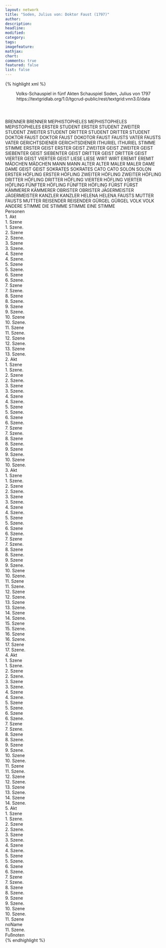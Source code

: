 ```yaml
---
layout: network
title: "Soden, Julius von: Doktor Faust (1797)"
author:
description:
headline:
modified:
category:
tags:
imagefeature:
mathjax:
chart:
comments: true
featured: false
list: false
---
```

{% highlight xml %}
<?xml-model href="https://raw.githubusercontent.com/DLiNa/project/master/rules/lina.rnc"?><?xml-model href="https://raw.githubusercontent.com/DLiNa/project/master/rules/lina.sch"?>
<play xmlns="http://lina.digital">
  <header>
    <title>Doktor Faust</title>
    <subtitle>Volks-Schauspiel in fünf Akten</subtitle>
    <genretitle>Schauspiel</genretitle>
    <author>Soden, Julius von</author>
    <date type="print" when="1797">1797</date>
    <date type="premiere"/>
    <date type="written"/>
    <source>https://textgridlab.org/1.0/tgcrud-public/rest/textgrid:vnn3.0/data</source>
  </header>
  <personae>
    <character>
      <name>BRENNER</name>
      <alias xml:id="brenner">
        <name>BRENNER</name>
      </alias>
    </character>
    <character>
      <name>MEPHISTOPHELES</name>
      <alias xml:id="mephistopheles">
        <name>MEPHISTOPHELES</name>
      </alias>
		<alias xml:id="mepistopheles">
		    <name>MEPISTOPHELES</name>
		</alias>
    </character>
    <character>
      <name>ERSTER STUDENT</name>
      <alias xml:id="erster_student">
        <name>ERSTER STUDENT</name>
      </alias>
    </character>
    <character>
      <name>ZWEITER STUDENT</name>
      <alias xml:id="zweiter_student">
        <name>ZWEITER STUDENT</name>
      </alias>
    </character>
    <character>
      <name>DRITTER STUDENT</name>
      <alias xml:id="dritter_student">
        <name>DRITTER STUDENT</name>
      </alias>
    </character>
    <character>
      <name>DOKTOR FAUST</name>
      <alias xml:id="doktor_faust">
        <name>DOKTOR FAUST</name>
      </alias>
      <alias xml:id="dokotor_faust">
        <name>DOKOTOR FAUST</name>
      </alias>
    </character>
    <character>
      <name>FAUSTS VATER</name>
      <alias xml:id="fausts_vater">
        <name>FAUSTS VATER</name>
      </alias>
    </character>
    <character>
      <name>GERICHTSDIENER</name>
      <alias xml:id="gerichtsdiener">
        <name>GERICHTSDIENER</name>
      </alias>
    </character>
    <character>
      <name>ITHURIEL</name>
      <alias xml:id="ithuriel">
        <name>ITHURIEL</name>
      </alias>
    </character>
    <character>
      <name>STIMME</name>
      <alias xml:id="stimme">
        <name>STIMME</name>
      </alias>
    </character>
    <character>
      <name>ERSTER GEIST</name>
      <alias xml:id="erster_geist">
        <name>ERSTER GEIST</name>
      </alias>
    </character>
    <character>
      <name>ZWEITER GEIST</name>
      <alias xml:id="zweiter_geist">
        <name>ZWEITER GEIST</name>
      </alias>
    </character>
    <character>
      <name>SIEBENTER GEIST</name>
      <alias xml:id="siebenter_geist">
        <name>SIEBENTER GEIST</name>
      </alias>
    </character>
    <character>
      <name>DRITTER GEIST</name>
      <alias xml:id="dritter_geist">
        <name>DRITTER GEIST</name>
      </alias>
    </character>
    <character>
      <name>VIERTER GEIST</name>
      <alias xml:id="vierter_geist">
        <name>VIERTER GEIST</name>
      </alias>
    </character>
    <character>
      <name>LIESE</name>
      <alias xml:id="liese">
        <name>LIESE</name>
      </alias>
    </character>
    <character>
      <name>WIRT</name>
      <alias xml:id="wirt">
        <name>WIRT</name>
      </alias>
    </character>
    <character>
      <name>EREMIT</name>
      <alias xml:id="eremit">
        <name>EREMIT</name>
      </alias>
    </character>
    <character>
      <name>MÄDCHEN</name>
      <alias xml:id="mädchen">
        <name>MÄDCHEN</name>
      </alias>
    </character>
    <character>
      <name>MANN</name>
      <alias xml:id="mann">
        <name>MANN</name>
      </alias>
    </character>
    <character>
      <name>ALTER</name>
      <alias xml:id="alter">
        <name>ALTER</name>
      </alias>
    </character>
    <character>
      <name>MALER</name>
      <alias xml:id="maler">
        <name>MALER</name>
      </alias>
    </character>
    <character>
      <name>DAME</name>
      <alias xml:id="dame">
        <name>DAME</name>
      </alias>
    </character>
    <character>
      <name>GEIST</name>
      <alias xml:id="geist">
        <name>GEIST</name>
      </alias>
    </character>
    <character>
      <name>SOKRATES</name>
      <alias xml:id="sokrates">
        <name>SOKRATES</name>
      </alias>
    </character>
    <character>
      <name>CATO</name>
      <alias xml:id="cato">
        <name>CATO</name>
      </alias>
    </character>
    <character>
      <name>SOLON</name>
      <alias xml:id="solon">
        <name>SOLON</name>
      </alias>
    </character>
    <character>
      <name>ERSTER HÖFLING</name>
      <alias xml:id="erster_höfling">
        <name>ERSTER HÖFLING</name>
      </alias>
    </character>
    <character>
      <name>ZWEITER HÖFLING</name>
      <alias xml:id="zweiter_höfling">
        <name>ZWEITER HÖFLING</name>
      </alias>
    </character>
    <character>
      <name>DRITTER HÖFLING</name>
      <alias xml:id="dritter_höfling">
        <name>DRITTER HÖFLING</name>
      </alias>
    </character>
    <character>
      <name>VIERTER HÖFLING</name>
      <alias xml:id="vierter_höfling">
        <name>VIERTER HÖFLING</name>
      </alias>
    </character>
    <character>
      <name>FÜNFTER HÖFLING</name>
      <alias xml:id="fünfter_höfling">
        <name>FÜNFTER HÖFLING</name>
      </alias>
    </character>
    <character>
      <name>FÜRST</name>
      <alias xml:id="fürst">
        <name>FÜRST</name>
      </alias>
    </character>
    <character>
      <name>KÄMMERER</name>
      <alias xml:id="kämmerer">
        <name>KÄMMERER</name>
      </alias>
    </character>
    <character>
      <name>OBRISTER</name>
      <alias xml:id="obrister">
        <name>OBRISTER</name>
      </alias>
    </character>
    <character>
      <name>JÄGERMEISTER</name>
      <alias xml:id="jägermeister">
        <name>JÄGERMEISTER</name>
      </alias>
    </character>
    <character>
      <name>KANZLER</name>
      <alias xml:id="kanzler">
        <name>KANZLER</name>
      </alias>
    </character>
    <character>
      <name>HELENA</name>
      <alias xml:id="helena">
        <name>HELENA</name>
      </alias>
    </character>
    <character>
      <name>FAUSTS MUTTER</name>
      <alias xml:id="fausts_mutter">
        <name>FAUSTS MUTTER</name>
      </alias>
    </character>
    <character>
      <name>REISENDER</name>
      <alias xml:id="reisender">
        <name>REISENDER</name>
      </alias>
    </character>
    <character>
      <name>GÜRGEL</name>
      <alias xml:id="gürgel">
        <name>GÜRGEL</name>
      </alias>
    </character>
    <character>
      <name>VOLK</name>
      <alias xml:id="volk">
        <name>VOLK</name>
      </alias>
      <alias xml:id="andere_stimme">
        <name>ANDERE STIMME</name>
      </alias>
      <alias xml:id="die_stimme">
        <name>DIE STIMME</name>
      </alias>
      <alias xml:id="stimme_9">
        <name>STIMME</name>
      </alias>
      <alias xml:id="eine_stimme">
        <name>EINE STIMME</name>
      </alias>
    </character>
  </personae>
  <text>
    <div>
      <head>Personen</head>
    </div>
    <div>
      <head>1. Akt</head>
      <div>
        <head>1. Szene</head>
        <div>
          <head>1. Szene.</head>
          <sp who="#brenner">
            <amount n="1" unit="speech_acts"/>
            <amount n="65" unit="words"/>
            <amount n="380" unit="chars"/>
          </sp>
        </div>
      </div>
      <div>
        <head>2. Szene</head>
        <div>
          <head>2. Szene.</head>
          <sp who="#brenner">
            <amount n="16" unit="speech_acts"/>
            <amount n="183" unit="words"/>
            <amount n="13" unit="lines"/>
            <amount n="960" unit="chars"/>
          </sp>
          <sp who="#mephistopheles">
            <amount n="15" unit="speech_acts"/>
            <amount n="117" unit="words"/>
            <amount n="12" unit="lines"/>
            <amount n="682" unit="chars"/>
          </sp>
        </div>
      </div>
      <div>
        <head>3. Szene</head>
        <div>
          <head>3. Szene.</head>
          <sp who="#erster_student">
            <amount n="9" unit="speech_acts"/>
            <amount n="62" unit="words"/>
            <amount n="10" unit="lines"/>
            <amount n="350" unit="chars"/>
          </sp>
          <sp who="#zweiter_student #dritter_student">
            <amount n="1" unit="speech_acts"/>
            <amount n="3" unit="words"/>
            <amount n="1" unit="lines"/>
            <amount n="24" unit="chars"/>
          </sp>
          <sp who="#brenner">
            <amount n="11" unit="speech_acts"/>
            <amount n="133" unit="words"/>
            <amount n="7" unit="lines"/>
            <amount n="716" unit="chars"/>
          </sp>
          <sp who="#zweiter_student">
            <amount n="5" unit="speech_acts"/>
            <amount n="52" unit="words"/>
            <amount n="5" unit="lines"/>
            <amount n="290" unit="chars"/>
          </sp>
          <sp who="#dritter_student">
            <amount n="2" unit="speech_acts"/>
            <amount n="11" unit="words"/>
            <amount n="2" unit="lines"/>
            <amount n="51" unit="chars"/>
          </sp>
          <sp who="#erster_student #zweiter_student #dritter_student">
            <amount n="2" unit="speech_acts"/>
            <amount n="7" unit="words"/>
            <amount n="2" unit="lines"/>
            <amount n="22" unit="chars"/>
          </sp>
        </div>
      </div>
      <div>
        <head>4. Szene</head>
        <div>
          <head>4. Szene.</head>
          <sp who="#doktor_faust">
            <amount n="23" unit="speech_acts"/>
            <amount n="839" unit="words"/>
            <amount n="8" unit="lines"/>
            <amount n="4698" unit="chars"/>
          </sp>
          <sp who="#erster_student #zweiter_student #dritter_student">
            <amount n="7" unit="speech_acts"/>
            <amount n="22" unit="words"/>
            <amount n="7" unit="lines"/>
            <amount n="149" unit="chars"/>
          </sp>
          <sp who="#brenner">
            <amount n="2" unit="speech_acts"/>
            <amount n="6" unit="words"/>
            <amount n="2" unit="lines"/>
            <amount n="30" unit="chars"/>
          </sp>
          <sp who="#erster_student">
            <amount n="9" unit="speech_acts"/>
            <amount n="56" unit="words"/>
            <amount n="9" unit="lines"/>
            <amount n="318" unit="chars"/>
          </sp>
          <sp who="#zweiter_student #dritter_student">
            <amount n="1" unit="speech_acts"/>
            <amount n="4" unit="words"/>
            <amount n="1" unit="lines"/>
            <amount n="22" unit="chars"/>
          </sp>
          <sp who="#zweiter_student">
            <amount n="4" unit="speech_acts"/>
            <amount n="39" unit="words"/>
            <amount n="5" unit="lines"/>
            <amount n="223" unit="chars"/>
          </sp>
        </div>
      </div>
      <div>
        <head>5. Szene</head>
        <div>
          <head>5. Szene.</head>
          <sp who="#brenner">
            <amount n="11" unit="speech_acts"/>
            <amount n="99" unit="words"/>
            <amount n="10" unit="lines"/>
            <amount n="488" unit="chars"/>
          </sp>
          <sp who="#doktor_faust">
            <amount n="11" unit="speech_acts"/>
            <amount n="326" unit="words"/>
            <amount n="3" unit="lines"/>
            <amount n="1856" unit="chars"/>
          </sp>
        </div>
      </div>
      <div>
        <head>6. Szene</head>
        <div>
          <head>6. Szene.</head>
          <sp who="#fausts_vater">
            <amount n="22" unit="speech_acts"/>
            <amount n="461" unit="words"/>
            <amount n="13" unit="lines"/>
            <amount n="2540" unit="chars"/>
          </sp>
          <sp who="#doktor_faust">
            <amount n="21" unit="speech_acts"/>
            <amount n="86" unit="words"/>
            <amount n="21" unit="lines"/>
            <amount n="516" unit="chars"/>
          </sp>
        </div>
      </div>
      <div>
        <head>7. Szene</head>
        <div>
          <head>7. Szene.</head>
          <sp who="#doktor_faust">
            <amount n="11" unit="speech_acts"/>
            <amount n="133" unit="words"/>
            <amount n="8" unit="lines"/>
            <amount n="758" unit="chars"/>
          </sp>
          <sp who="#gerichtsdiener">
            <amount n="5" unit="speech_acts"/>
            <amount n="26" unit="words"/>
            <amount n="5" unit="lines"/>
            <amount n="139" unit="chars"/>
          </sp>
          <sp who="#fausts_vater">
            <amount n="6" unit="speech_acts"/>
            <amount n="59" unit="words"/>
            <amount n="5" unit="lines"/>
            <amount n="308" unit="chars"/>
          </sp>
        </div>
      </div>
      <div>
        <head>8. Szene</head>
        <div>
          <head>8. Szene.</head>
          <sp who="#brenner">
            <amount n="1" unit="speech_acts"/>
            <amount n="51" unit="words"/>
            <amount n="303" unit="chars"/>
          </sp>
        </div>
      </div>
      <div>
        <head>9. Szene</head>
        <div>
          <head>9. Szene.</head>
          <sp who="#gerichtsdiener">
            <amount n="1" unit="speech_acts"/>
            <amount n="5" unit="words"/>
            <amount n="1" unit="lines"/>
            <amount n="26" unit="chars"/>
          </sp>
        </div>
      </div>
      <div>
        <head>10. Szene</head>
        <div>
          <head>10. Szene.</head>
          <sp who="#doktor_faust">
            <amount n="1" unit="speech_acts"/>
            <amount n="150" unit="words"/>
            <amount n="880" unit="chars"/>
          </sp>
        </div>
      </div>
      <div>
        <head>11. Szene</head>
        <div>
          <head>11. Szene.</head>
          <sp who="#doktor_faust">
            <amount n="18" unit="speech_acts"/>
            <amount n="152" unit="words"/>
            <amount n="17" unit="lines"/>
            <amount n="820" unit="chars"/>
          </sp>
          <sp who="#brenner">
            <amount n="18" unit="speech_acts"/>
            <amount n="408" unit="words"/>
            <amount n="10" unit="lines"/>
            <amount n="2357" unit="chars"/>
          </sp>
        </div>
      </div>
      <div>
        <head>12. Szene</head>
        <div>
          <head>12. Szene.</head>
          <sp who="#doktor_faust">
            <amount n="2" unit="speech_acts"/>
            <amount n="117" unit="words"/>
            <amount n="1" unit="lines"/>
            <amount n="680" unit="chars"/>
          </sp>
        </div>
      </div>
      <div>
        <head>13. Szene</head>
        <div>
          <head>13. Szene.</head>
          <sp who="#doktor_faust">
            <amount n="20" unit="speech_acts"/>
            <amount n="301" unit="words"/>
            <amount n="16" unit="lines"/>
            <amount n="1795" unit="chars"/>
          </sp>
          <sp who="#ithuriel">
            <amount n="19" unit="speech_acts"/>
            <amount n="292" unit="words"/>
            <amount n="13" unit="lines"/>
            <amount n="1784" unit="chars"/>
          </sp>
        </div>
      </div>
    </div>
    <div>
      <head>2. Akt</head>
      <div>
        <head>1. Szene</head>
        <div>
          <head>1. Szene.</head>
          <sp who="#mephistopheles">
            <amount n="28" unit="speech_acts"/>
            <amount n="380" unit="words"/>
            <amount n="19" unit="lines"/>
            <amount n="2205" unit="chars"/>
          </sp>
          <sp who="#ithuriel">
            <amount n="28" unit="speech_acts"/>
            <amount n="448" unit="words"/>
            <amount n="21" unit="lines"/>
            <amount n="2656" unit="chars"/>
          </sp>
        </div>
      </div>
      <div>
        <head>2. Szene</head>
        <div>
          <head>2. Szene.</head>
          <sp who="#ithuriel">
            <amount n="1" unit="speech_acts"/>
            <amount n="27" unit="words"/>
            <amount n="175" unit="chars"/>
          </sp>
        </div>
      </div>
      <div>
        <head>3. Szene</head>
        <div>
          <head>3. Szene.</head>
          <sp who="#doktor_faust">
            <amount n="1" unit="speech_acts"/>
            <amount n="194" unit="words"/>
            <amount n="1116" unit="chars"/>
          </sp>
        </div>
      </div>
      <div>
        <head>4. Szene</head>
        <div>
          <head>4. Szene.</head>
          <sp who="#brenner">
            <amount n="22" unit="speech_acts"/>
            <amount n="289" unit="words"/>
            <amount n="18" unit="lines"/>
            <amount n="1724" unit="chars"/>
          </sp>
          <sp who="#doktor_faust">
            <amount n="21" unit="speech_acts"/>
            <amount n="449" unit="words"/>
            <amount n="13" unit="lines"/>
            <amount n="2563" unit="chars"/>
          </sp>
        </div>
      </div>
      <div>
        <head>5. Szene</head>
        <div>
          <head>5. Szene.</head>
          <sp who="#doktor_faust">
            <amount n="1" unit="speech_acts"/>
            <amount n="147" unit="words"/>
            <amount n="825" unit="chars"/>
          </sp>
        </div>
      </div>
      <div>
        <head>6. Szene</head>
        <div>
          <head>6. Szene.</head>
          <sp who="#stimme">
            <amount n="6" unit="speech_acts"/>
            <amount n="31" unit="words"/>
            <amount n="6" unit="lines"/>
            <amount n="177" unit="chars"/>
          </sp>
          <sp who="#doktor_faust">
            <amount n="19" unit="speech_acts"/>
            <amount n="250" unit="words"/>
            <amount n="17" unit="lines"/>
            <amount n="1453" unit="chars"/>
          </sp>
          <sp who="#erster_geist #zweiter_geist #dritter_geist #vierter_geist #siebenter_geist">
            <amount n="1" unit="speech_acts"/>
            <amount n="1" unit="words"/>
            <amount n="1" unit="lines"/>
            <amount n="4" unit="chars"/>
          </sp>
          <sp who="#erster_geist">
            <amount n="2" unit="speech_acts"/>
            <amount n="7" unit="words"/>
            <amount n="2" unit="lines"/>
            <amount n="44" unit="chars"/>
          </sp>
          <sp who="#zweiter_geist">
            <amount n="3" unit="speech_acts"/>
            <amount n="23" unit="words"/>
            <amount n="3" unit="lines"/>
            <amount n="122" unit="chars"/>
          </sp>
          <sp who="#siebenter_geist">
            <amount n="4" unit="speech_acts"/>
            <amount n="30" unit="words"/>
            <amount n="4" unit="lines"/>
            <amount n="187" unit="chars"/>
          </sp>
          <sp who="#dritter_geist">
            <amount n="2" unit="speech_acts"/>
            <amount n="15" unit="words"/>
            <amount n="2" unit="lines"/>
            <amount n="213" unit="chars"/>
          </sp>
          <sp who="#vierter_geist">
            <amount n="1" unit="speech_acts"/>
            <amount n="13" unit="words"/>
            <amount n="1" unit="lines"/>
            <amount n="70" unit="chars"/>
          </sp>
        </div>
      </div>
      <div>
        <head>7. Szene</head>
        <div>
          <head>7. Szene.</head>
          <sp who="#mephistopheles">
            <amount n="27" unit="speech_acts"/>
            <amount n="314" unit="words"/>
            <amount n="21" unit="lines"/>
            <amount n="1886" unit="chars"/>
          </sp>
          <sp who="#doktor_faust">
            <amount n="27" unit="speech_acts"/>
            <amount n="284" unit="words"/>
            <amount n="22" unit="lines"/>
            <amount n="1600" unit="chars"/>
          </sp>
          <sp who="#mepistopheles">
            <amount n="1" unit="speech_acts"/>
            <amount n="1" unit="words"/>
            <amount n="1" unit="lines"/>
            <amount n="6" unit="chars"/>
          </sp>
        </div>
      </div>
      <div>
        <head>8. Szene</head>
        <div>
          <head>8. Szene.</head>
          <sp who="#doktor_faust">
            <amount n="1" unit="speech_acts"/>
            <amount n="153" unit="words"/>
            <amount n="887" unit="chars"/>
          </sp>
        </div>
      </div>
      <div>
        <head>9. Szene</head>
        <div>
          <head>9. Szene.</head>
          <sp who="#mephistopheles">
            <amount n="6" unit="speech_acts"/>
            <amount n="48" unit="words"/>
            <amount n="5" unit="lines"/>
            <amount n="261" unit="chars"/>
          </sp>
          <sp who="#doktor_faust">
            <amount n="8" unit="speech_acts"/>
            <amount n="99" unit="words"/>
            <amount n="6" unit="lines"/>
            <amount n="592" unit="chars"/>
          </sp>
          <sp who="#stimme">
            <amount n="2" unit="speech_acts"/>
            <amount n="8" unit="words"/>
            <amount n="2" unit="lines"/>
            <amount n="47" unit="chars"/>
          </sp>
        </div>
      </div>
      <div>
        <head>10. Szene</head>
        <div>
          <head>10. Szene.</head>
          <sp who="#ithuriel">
            <amount n="1" unit="speech_acts"/>
            <amount n="6" unit="words"/>
            <amount n="1" unit="lines"/>
            <amount n="33" unit="chars"/>
          </sp>
          <sp who="#doktor_faust">
            <amount n="1" unit="speech_acts"/>
            <amount n="24" unit="words"/>
            <amount n="146" unit="chars"/>
          </sp>
        </div>
      </div>
    </div>
    <div>
      <head>3. Akt</head>
      <div>
        <head>1. Szene</head>
        <div>
          <head>1. Szene.</head>
          <sp who="#mephistopheles">
            <amount n="15" unit="speech_acts"/>
            <amount n="213" unit="words"/>
            <amount n="13" unit="lines"/>
            <amount n="1237" unit="chars"/>
          </sp>
          <sp who="#doktor_faust">
            <amount n="13" unit="speech_acts"/>
            <amount n="387" unit="words"/>
            <amount n="6" unit="lines"/>
            <amount n="2312" unit="chars"/>
          </sp>
          <sp who="#liese">
            <amount n="1" unit="speech_acts"/>
            <amount n="2" unit="words"/>
            <amount n="1" unit="lines"/>
            <amount n="10" unit="chars"/>
          </sp>
        </div>
      </div>
      <div>
        <head>2. Szene</head>
        <div>
          <head>2. Szene.</head>
          <sp who="#liese">
            <amount n="26" unit="speech_acts"/>
            <amount n="357" unit="words"/>
            <amount n="22" unit="lines"/>
            <amount n="1791" unit="chars"/>
          </sp>
          <sp who="#doktor_faust">
            <amount n="25" unit="speech_acts"/>
            <amount n="97" unit="words"/>
            <amount n="25" unit="lines"/>
            <amount n="537" unit="chars"/>
          </sp>
        </div>
      </div>
      <div>
        <head>3. Szene</head>
        <div>
          <head>3. Szene.</head>
          <sp who="#doktor_faust">
            <amount n="2" unit="speech_acts"/>
            <amount n="29" unit="words"/>
            <amount n="156" unit="chars"/>
          </sp>
          <sp who="#mephistopheles">
            <amount n="1" unit="speech_acts"/>
            <amount n="4" unit="words"/>
            <amount n="1" unit="lines"/>
            <amount n="22" unit="chars"/>
          </sp>
        </div>
      </div>
      <div>
        <head>4. Szene</head>
        <div>
          <head>4. Szene.</head>
          <sp who="#mephistopheles">
            <amount n="2" unit="speech_acts"/>
            <amount n="6" unit="words"/>
            <amount n="2" unit="lines"/>
            <amount n="30" unit="chars"/>
          </sp>
          <sp who="#doktor_faust">
            <amount n="27" unit="speech_acts"/>
            <amount n="149" unit="words"/>
            <amount n="26" unit="lines"/>
            <amount n="813" unit="chars"/>
          </sp>
          <sp who="#fausts_vater">
            <amount n="26" unit="speech_acts"/>
            <amount n="322" unit="words"/>
            <amount n="19" unit="lines"/>
            <amount n="1716" unit="chars"/>
          </sp>
        </div>
      </div>
      <div>
        <head>5. Szene</head>
        <div>
          <head>5. Szene.</head>
          <sp who="#doktor_faust">
            <amount n="5" unit="speech_acts"/>
            <amount n="72" unit="words"/>
            <amount n="3" unit="lines"/>
            <amount n="423" unit="chars"/>
          </sp>
          <sp who="#mephistopheles">
            <amount n="4" unit="speech_acts"/>
            <amount n="18" unit="words"/>
            <amount n="4" unit="lines"/>
            <amount n="100" unit="chars"/>
          </sp>
        </div>
      </div>
      <div>
        <head>6. Szene</head>
        <div>
          <head>6. Szene.</head>
          <sp who="#wirt">
            <amount n="2" unit="speech_acts"/>
            <amount n="22" unit="words"/>
            <amount n="2" unit="lines"/>
            <amount n="131" unit="chars"/>
          </sp>
          <sp who="#doktor_faust">
            <amount n="2" unit="speech_acts"/>
            <amount n="10" unit="words"/>
            <amount n="2" unit="lines"/>
            <amount n="62" unit="chars"/>
          </sp>
        </div>
      </div>
      <div>
        <head>7. Szene</head>
        <div>
          <head>7. Szene.</head>
          <sp who="#doktor_faust">
            <amount n="9" unit="speech_acts"/>
            <amount n="266" unit="words"/>
            <amount n="3" unit="lines"/>
            <amount n="1487" unit="chars"/>
          </sp>
          <sp who="#mephistopheles">
            <amount n="9" unit="speech_acts"/>
            <amount n="119" unit="words"/>
            <amount n="7" unit="lines"/>
            <amount n="686" unit="chars"/>
          </sp>
        </div>
      </div>
      <div>
        <head>8. Szene</head>
        <div>
          <head>8. Szene.</head>
          <sp who="#doktor_faust">
            <amount n="1" unit="speech_acts"/>
            <amount n="184" unit="words"/>
            <amount n="1039" unit="chars"/>
          </sp>
        </div>
      </div>
      <div>
        <head>9. Szene</head>
        <div>
          <head>9. Szene.</head>
          <sp who="#doktor_faust">
            <amount n="13" unit="speech_acts"/>
            <amount n="167" unit="words"/>
            <amount n="12" unit="lines"/>
            <amount n="913" unit="chars"/>
          </sp>
          <sp who="#eremit">
            <amount n="12" unit="speech_acts"/>
            <amount n="91" unit="words"/>
            <amount n="11" unit="lines"/>
            <amount n="487" unit="chars"/>
          </sp>
        </div>
      </div>
      <div>
        <head>10. Szene</head>
        <div>
          <head>10. Szene.</head>
          <sp who="#mädchen">
            <amount n="5" unit="speech_acts"/>
            <amount n="59" unit="words"/>
            <amount n="4" unit="lines"/>
            <amount n="351" unit="chars"/>
          </sp>
          <sp who="#doktor_faust">
            <amount n="4" unit="speech_acts"/>
            <amount n="30" unit="words"/>
            <amount n="4" unit="lines"/>
            <amount n="169" unit="chars"/>
          </sp>
        </div>
      </div>
      <div>
        <head>11. Szene</head>
        <div>
          <head>11. Szene.</head>
          <sp who="#doktor_faust">
            <amount n="5" unit="speech_acts"/>
            <amount n="52" unit="words"/>
            <amount n="4" unit="lines"/>
            <amount n="285" unit="chars"/>
          </sp>
          <sp who="#mann">
            <amount n="4" unit="speech_acts"/>
            <amount n="68" unit="words"/>
            <amount n="3" unit="lines"/>
            <amount n="425" unit="chars"/>
          </sp>
        </div>
      </div>
      <div>
        <head>12. Szene</head>
        <div>
          <head>12. Szene.</head>
          <sp who="#alter">
            <amount n="6" unit="speech_acts"/>
            <amount n="66" unit="words"/>
            <amount n="6" unit="lines"/>
            <amount n="381" unit="chars"/>
          </sp>
          <sp who="#doktor_faust">
            <amount n="5" unit="speech_acts"/>
            <amount n="34" unit="words"/>
            <amount n="4" unit="lines"/>
            <amount n="186" unit="chars"/>
          </sp>
        </div>
      </div>
      <div>
        <head>13. Szene</head>
        <div>
          <head>13. Szene.</head>
          <sp who="#maler">
            <amount n="8" unit="speech_acts"/>
            <amount n="83" unit="words"/>
            <amount n="7" unit="lines"/>
            <amount n="451" unit="chars"/>
          </sp>
          <sp who="#doktor_faust">
            <amount n="8" unit="speech_acts"/>
            <amount n="94" unit="words"/>
            <amount n="6" unit="lines"/>
            <amount n="498" unit="chars"/>
          </sp>
        </div>
      </div>
      <div>
        <head>14. Szene</head>
        <div>
          <head>14. Szene.</head>
          <sp who="#dame">
            <amount n="3" unit="speech_acts"/>
            <amount n="69" unit="words"/>
            <amount n="2" unit="lines"/>
            <amount n="385" unit="chars"/>
          </sp>
          <sp who="#doktor_faust">
            <amount n="2" unit="speech_acts"/>
            <amount n="25" unit="words"/>
            <amount n="1" unit="lines"/>
            <amount n="148" unit="chars"/>
          </sp>
        </div>
      </div>
      <div>
        <head>15. Szene</head>
        <div>
          <head>15. Szene.</head>
          <sp who="#doktor_faust">
            <amount n="1" unit="speech_acts"/>
            <amount n="18" unit="words"/>
            <amount n="1" unit="lines"/>
            <amount n="96" unit="chars"/>
          </sp>
        </div>
      </div>
      <div>
        <head>16. Szene</head>
        <div>
          <head>16. Szene.</head>
          <sp who="#mephistopheles">
            <amount n="5" unit="speech_acts"/>
            <amount n="23" unit="words"/>
            <amount n="5" unit="lines"/>
            <amount n="142" unit="chars"/>
          </sp>
          <sp who="#doktor_faust">
            <amount n="5" unit="speech_acts"/>
            <amount n="58" unit="words"/>
            <amount n="3" unit="lines"/>
            <amount n="321" unit="chars"/>
          </sp>
        </div>
      </div>
      <div>
        <head>17. Szene</head>
        <div>
          <head>17. Szene.</head>
          <sp who="#doktor_faust">
            <amount n="25" unit="speech_acts"/>
            <amount n="162" unit="words"/>
            <amount n="24" unit="lines"/>
            <amount n="869" unit="chars"/>
          </sp>
          <sp who="#geist">
            <amount n="24" unit="speech_acts"/>
            <amount n="506" unit="words"/>
            <amount n="13" unit="lines"/>
            <amount n="2972" unit="chars"/>
          </sp>
          <sp who="#ithuriel">
            <amount n="1" unit="speech_acts"/>
            <amount n="13" unit="words"/>
            <amount n="1" unit="lines"/>
            <amount n="62" unit="chars"/>
          </sp>
        </div>
      </div>
    </div>
    <div>
      <head>4. Akt</head>
      <div>
        <head>1. Szene</head>
        <div>
          <head>1. Szene.</head>
          <sp who="#mephistopheles">
            <amount n="9" unit="speech_acts"/>
            <amount n="72" unit="words"/>
            <amount n="9" unit="lines"/>
            <amount n="417" unit="chars"/>
          </sp>
          <sp who="#doktor_faust">
            <amount n="9" unit="speech_acts"/>
            <amount n="242" unit="words"/>
            <amount n="5" unit="lines"/>
            <amount n="1391" unit="chars"/>
          </sp>
        </div>
      </div>
      <div>
        <head>2. Szene</head>
        <div>
          <head>2. Szene.</head>
          <sp who="#doktor_faust">
            <amount n="9" unit="speech_acts"/>
            <amount n="93" unit="words"/>
            <amount n="7" unit="lines"/>
            <amount n="515" unit="chars"/>
          </sp>
          <sp who="#sokrates">
            <amount n="8" unit="speech_acts"/>
            <amount n="34" unit="words"/>
            <amount n="8" unit="lines"/>
            <amount n="211" unit="chars"/>
          </sp>
          <sp who="#mephistopheles">
            <amount n="1" unit="speech_acts"/>
            <amount n="2" unit="words"/>
            <amount n="1" unit="lines"/>
            <amount n="11" unit="chars"/>
          </sp>
          <sp who="#dokotor_faust">
            <amount n="1" unit="speech_acts"/>
            <amount n="7" unit="words"/>
            <amount n="1" unit="lines"/>
            <amount n="46" unit="chars"/>
          </sp>
        </div>
      </div>
      <div>
        <head>3. Szene</head>
        <div>
          <head>3. Szene.</head>
          <sp who="#doktor_faust">
            <amount n="4" unit="speech_acts"/>
            <amount n="81" unit="words"/>
            <amount n="2" unit="lines"/>
            <amount n="485" unit="chars"/>
          </sp>
          <sp who="#cato">
            <amount n="3" unit="speech_acts"/>
            <amount n="15" unit="words"/>
            <amount n="3" unit="lines"/>
            <amount n="109" unit="chars"/>
          </sp>
        </div>
      </div>
      <div>
        <head>4. Szene</head>
        <div>
          <head>4. Szene.</head>
          <sp who="#doktor_faust">
            <amount n="2" unit="speech_acts"/>
            <amount n="48" unit="words"/>
            <amount n="296" unit="chars"/>
          </sp>
          <sp who="#solon">
            <amount n="2" unit="speech_acts"/>
            <amount n="30" unit="words"/>
            <amount n="1" unit="lines"/>
            <amount n="208" unit="chars"/>
          </sp>
        </div>
      </div>
      <div>
        <head>5. Szene</head>
        <div>
          <head>5. Szene.</head>
          <sp who="#doktor_faust">
            <amount n="2" unit="speech_acts"/>
            <amount n="76" unit="words"/>
            <amount n="421" unit="chars"/>
          </sp>
          <sp who="#mephistopheles">
            <amount n="1" unit="speech_acts"/>
            <amount n="1" unit="words"/>
            <amount n="1" unit="lines"/>
            <amount n="6" unit="chars"/>
          </sp>
        </div>
      </div>
      <div>
        <head>6. Szene</head>
        <div>
          <head>6. Szene.</head>
          <sp who="#mephistopheles">
            <amount n="4" unit="speech_acts"/>
            <amount n="22" unit="words"/>
            <amount n="4" unit="lines"/>
            <amount n="118" unit="chars"/>
          </sp>
          <sp who="#doktor_faust">
            <amount n="4" unit="speech_acts"/>
            <amount n="81" unit="words"/>
            <amount n="2" unit="lines"/>
            <amount n="466" unit="chars"/>
          </sp>
        </div>
      </div>
      <div>
        <head>7. Szene</head>
        <div>
          <head>7. Szene.</head>
          <sp who="#doktor_faust">
            <amount n="26" unit="speech_acts"/>
            <amount n="444" unit="words"/>
            <amount n="17" unit="lines"/>
            <amount n="2636" unit="chars"/>
          </sp>
          <sp who="#mephistopheles">
            <amount n="4" unit="speech_acts"/>
            <amount n="30" unit="words"/>
            <amount n="4" unit="lines"/>
            <amount n="176" unit="chars"/>
          </sp>
          <sp who="#erster_höfling">
            <amount n="2" unit="speech_acts"/>
            <amount n="13" unit="words"/>
            <amount n="2" unit="lines"/>
            <amount n="80" unit="chars"/>
          </sp>
          <sp who="#zweiter_höfling">
            <amount n="3" unit="speech_acts"/>
            <amount n="40" unit="words"/>
            <amount n="2" unit="lines"/>
            <amount n="211" unit="chars"/>
          </sp>
          <sp who="#dritter_höfling">
            <amount n="3" unit="speech_acts"/>
            <amount n="39" unit="words"/>
            <amount n="2" unit="lines"/>
            <amount n="193" unit="chars"/>
          </sp>
          <sp who="#vierter_höfling">
            <amount n="3" unit="speech_acts"/>
            <amount n="52" unit="words"/>
            <amount n="2" unit="lines"/>
            <amount n="295" unit="chars"/>
          </sp>
          <sp who="#fünfter_höfling">
            <amount n="2" unit="speech_acts"/>
            <amount n="39" unit="words"/>
            <amount n="1" unit="lines"/>
            <amount n="193" unit="chars"/>
          </sp>
          <sp who="#erster_höfling #zweiter_höfling #dritter_höfling #vierter_höfling #fünfter_höfling">
            <amount n="14" unit="speech_acts"/>
            <amount n="101" unit="words"/>
            <amount n="14" unit="lines"/>
            <amount n="567" unit="chars"/>
          </sp>
        </div>
      </div>
      <div>
        <head>8. Szene</head>
        <div>
          <head>8. Szene.</head>
          <sp who="#fürst">
            <amount n="17" unit="speech_acts"/>
            <amount n="111" unit="words"/>
            <amount n="17" unit="lines"/>
            <amount n="607" unit="chars"/>
          </sp>
          <sp who="#doktor_faust">
            <amount n="21" unit="speech_acts"/>
            <amount n="939" unit="words"/>
            <amount n="5" unit="lines"/>
            <amount n="5355" unit="chars"/>
          </sp>
          <sp who="#erster_höfling #zweiter_höfling #dritter_höfling #vierter_höfling #fünfter_höfling">
            <amount n="6" unit="speech_acts"/>
            <amount n="45" unit="words"/>
            <amount n="6" unit="lines"/>
            <amount n="249" unit="chars"/>
          </sp>
          <sp who="#kämmerer">
            <amount n="1" unit="speech_acts"/>
            <amount n="25" unit="words"/>
            <amount n="143" unit="chars"/>
          </sp>
          <sp who="#obrister">
            <amount n="1" unit="speech_acts"/>
            <amount n="4" unit="words"/>
            <amount n="1" unit="lines"/>
            <amount n="25" unit="chars"/>
          </sp>
          <sp who="#jägermeister">
            <amount n="1" unit="speech_acts"/>
            <amount n="13" unit="words"/>
            <amount n="1" unit="lines"/>
            <amount n="74" unit="chars"/>
          </sp>
          <sp who="#kanzler">
            <amount n="1" unit="speech_acts"/>
            <amount n="3" unit="words"/>
            <amount n="1" unit="lines"/>
            <amount n="19" unit="chars"/>
          </sp>
          <sp who="#erster_höfling">
            <amount n="1" unit="speech_acts"/>
            <amount n="6" unit="words"/>
            <amount n="1" unit="lines"/>
            <amount n="34" unit="chars"/>
          </sp>
        </div>
      </div>
      <div>
        <head>9. Szene</head>
        <div>
          <head>9. Szene.</head>
          <sp who="#mephistopheles">
            <amount n="16" unit="speech_acts"/>
            <amount n="374" unit="words"/>
            <amount n="13" unit="lines"/>
            <amount n="2173" unit="chars"/>
          </sp>
          <sp who="#doktor_faust">
            <amount n="18" unit="speech_acts"/>
            <amount n="752" unit="words"/>
            <amount n="5" unit="lines"/>
            <amount n="4347" unit="chars"/>
          </sp>
          <sp who="#helena">
            <amount n="1" unit="speech_acts"/>
            <amount n="3" unit="words"/>
            <amount n="1" unit="lines"/>
            <amount n="15" unit="chars"/>
          </sp>
        </div>
      </div>
      <div>
        <head>10. Szene</head>
        <div>
          <head>10. Szene.</head>
          <sp who="#mephistopheles">
            <amount n="1" unit="speech_acts"/>
            <amount n="76" unit="words"/>
            <amount n="477" unit="chars"/>
          </sp>
        </div>
      </div>
      <div>
        <head>11. Szene</head>
        <div>
          <head>11. Szene.</head>
        </div>
      </div>
      <div>
        <head>12. Szene</head>
        <div>
          <head>12. Szene.</head>
          <sp who="#ithuriel">
            <amount n="1" unit="speech_acts"/>
            <amount n="87" unit="words"/>
            <amount n="502" unit="chars"/>
          </sp>
        </div>
      </div>
      <div>
        <head>13. Szene</head>
        <div>
          <head>13. Szene.</head>
          <sp who="#doktor_faust">
            <amount n="1" unit="speech_acts"/>
            <amount n="98" unit="words"/>
            <amount n="625" unit="chars"/>
          </sp>
          <sp who="#ithuriel">
            <amount n="1" unit="speech_acts"/>
            <amount n="20" unit="words"/>
            <amount n="124" unit="chars"/>
          </sp>
        </div>
      </div>
      <div>
        <head>14. Szene</head>
        <div>
          <head>14. Szene.</head>
          <sp who="#doktor_faust">
            <amount n="8" unit="speech_acts"/>
            <amount n="303" unit="words"/>
            <amount n="4" unit="lines"/>
            <amount n="1733" unit="chars"/>
          </sp>
          <sp who="#mephistopheles">
            <amount n="7" unit="speech_acts"/>
            <amount n="63" unit="words"/>
            <amount n="6" unit="lines"/>
            <amount n="388" unit="chars"/>
          </sp>
        </div>
      </div>
    </div>
    <div>
      <head>5. Akt</head>
      <div>
        <head>1. Szene</head>
        <div>
          <head>1. Szene.</head>
          <sp who="#doktor_faust">
            <amount n="1" unit="speech_acts"/>
            <amount n="204" unit="words"/>
            <amount n="1244" unit="chars"/>
          </sp>
        </div>
      </div>
      <div>
        <head>2. Szene</head>
        <div>
          <head>2. Szene.</head>
          <sp who="#ithuriel">
            <amount n="10" unit="speech_acts"/>
            <amount n="219" unit="words"/>
            <amount n="6" unit="lines"/>
            <amount n="1240" unit="chars"/>
          </sp>
          <sp who="#doktor_faust">
            <amount n="10" unit="speech_acts"/>
            <amount n="73" unit="words"/>
            <amount n="10" unit="lines"/>
            <amount n="381" unit="chars"/>
          </sp>
        </div>
      </div>
      <div>
        <head>3. Szene</head>
        <div>
          <head>3. Szene.</head>
          <sp who="#fausts_vater">
            <amount n="26" unit="speech_acts"/>
            <amount n="450" unit="words"/>
            <amount n="18" unit="lines"/>
            <amount n="2502" unit="chars"/>
          </sp>
          <sp who="#fausts_mutter">
            <amount n="21" unit="speech_acts"/>
            <amount n="207" unit="words"/>
            <amount n="19" unit="lines"/>
            <amount n="1078" unit="chars"/>
          </sp>
          <sp who="#liese">
            <amount n="5" unit="speech_acts"/>
            <amount n="29" unit="words"/>
            <amount n="5" unit="lines"/>
            <amount n="169" unit="chars"/>
          </sp>
        </div>
      </div>
      <div>
        <head>4. Szene</head>
        <div>
          <head>4. Szene.</head>
          <sp who="#reisender">
            <amount n="13" unit="speech_acts"/>
            <amount n="90" unit="words"/>
            <amount n="13" unit="lines"/>
            <amount n="522" unit="chars"/>
          </sp>
          <sp who="#fausts_vater">
            <amount n="13" unit="speech_acts"/>
            <amount n="54" unit="words"/>
            <amount n="13" unit="lines"/>
            <amount n="303" unit="chars"/>
          </sp>
          <sp who="#fausts_mutter">
            <amount n="3" unit="speech_acts"/>
            <amount n="12" unit="words"/>
            <amount n="3" unit="lines"/>
            <amount n="65" unit="chars"/>
          </sp>
          <sp who="#liese">
            <amount n="1" unit="speech_acts"/>
          </sp>
        </div>
      </div>
      <div>
        <head>5. Szene</head>
        <div>
          <head>5. Szene.</head>
          <sp who="#doktor_faust">
            <amount n="19" unit="speech_acts"/>
            <amount n="80" unit="words"/>
            <amount n="19" unit="lines"/>
            <amount n="415" unit="chars"/>
          </sp>
          <sp who="#fausts_vater">
            <amount n="17" unit="speech_acts"/>
            <amount n="148" unit="words"/>
            <amount n="15" unit="lines"/>
            <amount n="828" unit="chars"/>
          </sp>
          <sp who="#fausts_mutter">
            <amount n="7" unit="speech_acts"/>
            <amount n="38" unit="words"/>
            <amount n="7" unit="lines"/>
            <amount n="216" unit="chars"/>
          </sp>
          <sp who="#liese">
            <amount n="2" unit="speech_acts"/>
            <amount n="7" unit="words"/>
            <amount n="2" unit="lines"/>
            <amount n="34" unit="chars"/>
          </sp>
        </div>
      </div>
      <div>
        <head>6. Szene</head>
        <div>
          <head>6. Szene.</head>
          <sp who="#doktor_faust">
            <amount n="9" unit="speech_acts"/>
            <amount n="65" unit="words"/>
            <amount n="8" unit="lines"/>
            <amount n="347" unit="chars"/>
          </sp>
          <sp who="#liese">
            <amount n="9" unit="speech_acts"/>
            <amount n="74" unit="words"/>
            <amount n="9" unit="lines"/>
            <amount n="385" unit="chars"/>
          </sp>
        </div>
      </div>
      <div>
        <head>7. Szene</head>
        <div>
          <head>7. Szene.</head>
          <sp who="#fausts_vater">
            <amount n="8" unit="speech_acts"/>
            <amount n="64" unit="words"/>
            <amount n="8" unit="lines"/>
            <amount n="331" unit="chars"/>
          </sp>
          <sp who="#fausts_mutter">
            <amount n="4" unit="speech_acts"/>
            <amount n="21" unit="words"/>
            <amount n="4" unit="lines"/>
            <amount n="91" unit="chars"/>
          </sp>
          <sp who="#doktor_faust">
            <amount n="13" unit="speech_acts"/>
            <amount n="136" unit="words"/>
            <amount n="12" unit="lines"/>
            <amount n="735" unit="chars"/>
          </sp>
          <sp who="#liese">
            <amount n="3" unit="speech_acts"/>
            <amount n="23" unit="words"/>
            <amount n="3" unit="lines"/>
            <amount n="116" unit="chars"/>
          </sp>
          <sp who="#fausts_vater #fausts_mutter">
            <amount n="1" unit="speech_acts"/>
            <amount n="10" unit="words"/>
            <amount n="1" unit="lines"/>
            <amount n="53" unit="chars"/>
          </sp>
          <sp who="#gürgel">
            <amount n="1" unit="speech_acts"/>
            <amount n="1" unit="words"/>
            <amount n="1" unit="lines"/>
            <amount n="6" unit="chars"/>
          </sp>
        </div>
      </div>
      <div>
        <head>8. Szene</head>
        <div>
          <head>8. Szene.</head>
          <sp who="#volk">
            <amount n="16" unit="speech_acts"/>
            <amount n="151" unit="words"/>
            <amount n="15" unit="lines"/>
            <amount n="811" unit="chars"/>
          </sp>
          <sp who="#doktor_faust">
            <amount n="17" unit="speech_acts"/>
            <amount n="160" unit="words"/>
            <amount n="17" unit="lines"/>
            <amount n="835" unit="chars"/>
          </sp>
          <sp who="#volk">
            <amount n="1" unit="speech_acts"/>
            <amount n="2" unit="words"/>
            <amount n="1" unit="lines"/>
            <amount n="13" unit="chars"/>
          </sp>
          <sp who="#andere_stimme">
            <amount n="2" unit="speech_acts"/>
            <amount n="13" unit="words"/>
            <amount n="2" unit="lines"/>
            <amount n="75" unit="chars"/>
          </sp>
          <sp who="#fausts_vater #fausts_mutter #liese #gürgel">
            <amount n="1" unit="speech_acts"/>
            <amount n="6" unit="words"/>
            <amount n="1" unit="lines"/>
            <amount n="34" unit="chars"/>
          </sp>
          <sp who="#die_stimme">
            <amount n="1" unit="speech_acts"/>
            <amount n="71" unit="words"/>
            <amount n="400" unit="chars"/>
          </sp>
          <sp who="#stimme">
            <amount n="3" unit="speech_acts"/>
            <amount n="97" unit="words"/>
            <amount n="1" unit="lines"/>
            <amount n="617" unit="chars"/>
          </sp>
          <sp who="#fausts_vater">
            <amount n="2" unit="speech_acts"/>
            <amount n="12" unit="words"/>
            <amount n="2" unit="lines"/>
            <amount n="66" unit="chars"/>
          </sp>
          <sp who="#fausts_mutter">
            <amount n="2" unit="speech_acts"/>
            <amount n="12" unit="words"/>
            <amount n="2" unit="lines"/>
            <amount n="68" unit="chars"/>
          </sp>
          <sp who="#liese">
            <amount n="2" unit="speech_acts"/>
            <amount n="13" unit="words"/>
            <amount n="2" unit="lines"/>
            <amount n="70" unit="chars"/>
          </sp>
          <sp who="#fausts_vater #fausts_mutter #liese">
            <amount n="1" unit="speech_acts"/>
            <amount n="4" unit="words"/>
            <amount n="1" unit="lines"/>
            <amount n="24" unit="chars"/>
          </sp>
        </div>
      </div>
      <div>
        <head>9. Szene</head>
        <div>
          <head>9. Szene.</head>
          <sp who="#doktor_faust">
            <amount n="16" unit="speech_acts"/>
            <amount n="411" unit="words"/>
            <amount n="8" unit="lines"/>
            <amount n="2306" unit="chars"/>
          </sp>
          <sp who="#volk">
            <amount n="15" unit="speech_acts"/>
            <amount n="71" unit="words"/>
            <amount n="15" unit="lines"/>
            <amount n="391" unit="chars"/>
          </sp>
          <sp who="#andere_stimme">
            <amount n="9" unit="speech_acts"/>
            <amount n="94" unit="words"/>
            <amount n="7" unit="lines"/>
            <amount n="518" unit="chars"/>
          </sp>
          <sp who="#eine_stimme">
            <amount n="1" unit="speech_acts"/>
            <amount n="16" unit="words"/>
            <amount n="104" unit="chars"/>
          </sp>
          <sp who="#stimme_9">
            <amount n="3" unit="speech_acts"/>
            <amount n="26" unit="words"/>
            <amount n="3" unit="lines"/>
            <amount n="117" unit="chars"/>
          </sp>
          <sp who="#mephistopheles">
            <amount n="1" unit="speech_acts"/>
            <amount n="19" unit="words"/>
            <amount n="1" unit="lines"/>
            <amount n="100" unit="chars"/>
          </sp>
        </div>
      </div>
      <div>
        <head>10. Szene</head>
        <div>
          <head>10. Szene.</head>
          <sp who="#doktor_faust">
            <amount n="1" unit="speech_acts"/>
            <amount n="168" unit="words"/>
            <amount n="952" unit="chars"/>
          </sp>
        </div>
      </div>
      <div>
        <head>11. Szene</head>
        <div>
          <head>noName</head>
          <div>
            <head>11. Szene.</head>
            <sp who="#mephistopheles">
              <amount n="14" unit="speech_acts"/>
              <amount n="295" unit="words"/>
              <amount n="8" unit="lines"/>
              <amount n="1701" unit="chars"/>
            </sp>
            <sp who="#doktor_faust">
              <amount n="14" unit="speech_acts"/>
              <amount n="641" unit="words"/>
              <amount n="5" unit="lines"/>
              <amount n="3666" unit="chars"/>
            </sp>
          </div>
          <div>
            <head>Fußnoten</head>
          </div>
        </div>
      </div>
    </div>
  </text>
</play>
{% endhighlight %}